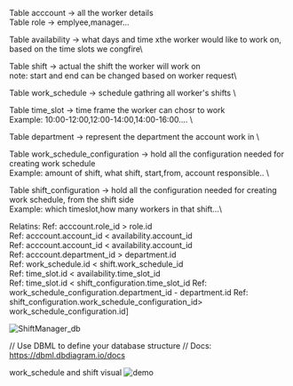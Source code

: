 
Table acccount -> all the worker details\
Table role -> emplyee,manager...

Table availability -> what days and time xthe worker would like to work on, based on the time slots we congfire\

Table shift  -> actual the shift the worker will work on \
note: start and end can be changed based on worker request\

Table work_schedule -> schedule gathring all worker's shifts \

Table time_slot -> time frame the worker can chosr to work \
Example: 10:00-12:00,12:00-14:00,14:00-16:00.... \

Table department -> represent the department the account work in \

Table work_schedule_configuration -> hold all the configuration needed for creating work schedule \
Example: amount of shift, what shift, start,from, account responsible.. \

Table shift_configuration -> hold all the configuration needed for creating work schedule, from the shift side \
Example: which timeslot,how many workers in that shift...\

Relatins:
Ref: acccount.role_id > role.id \
Ref: acccount.account_id < availability.account_id \
Ref: acccount.account_id < availability.account_id \
Ref: acccount.department_id > department.id\
Ref: work_schedule.id < shift.work_schedule_id\
Ref: time_slot.id < availability.time_slot_id\
Ref: time_slot.id < shift_configuration.time_slot_id
Ref: work_schedule_configuration.department_id - department.id
Ref: shift_configuration.work_schedule_configuration_id> work_schedule_configuration.id]

![ShiftManager_db](https://github.com/eazybytes/microservices/assets/6500992/4325f0e3-aac9-4c59-bb22-f509d89fcdad)

// Use DBML to define your database structure
// Docs: https://dbml.dbdiagram.io/docs


work_schedule and shift visual
![demo](https://github.com/yariv245/shift-manager/assets/6500992/de2c64f7-a65f-498d-9d30-8ab2b53bdf04)

